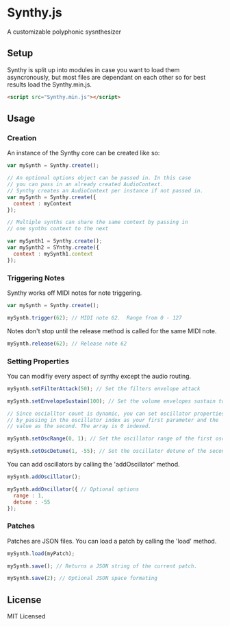 Synthy.js
==============================

A customizable polyphonic sysnthesizer

Setup
-----------------------------------

Synthy is split up into modules in case you want to load them asyncronously, but most files are dependant on each other so for best results load the Synthy.min.js.

```html
<script src="Synthy.min.js"></script>
```

Usage
----------------------------------------

### Creation
An instance of the Synthy core can be created like so:

```javascript
var mySynth = Synthy.create();

// An optional options object can be passed in. In this case
// you can pass in an already created AudioContext.
// Synthy creates an AudioContext per instance if not passed in.
var mySynth = Synthy.create({
  context : myContext
});

// Multiple synths can share the same context by passing in 
// one synths context to the next

var mySynth1 = Synthy.create();
var mySynth2 = SYnthy.create({
  context : mySynth1.context
});
```

### Triggering Notes

Synthy works off MIDI notes for note triggering.

```javascript
var mySynth = Synthy.create();

mySynth.trigger(62); // MIDI note 62.  Range from 0 - 127
```

Notes don't stop until the release method is called for the same MIDI note.

```javascript
mySynth.release(62); // Release note 62
```

### Setting Properties

You can modifiy every aspect of synthy except the audio routing.

```javascript
mySynth.setFilterAttack(50); // Set the filters envelope attack

mySynth.setEnvelopeSustain(100); // Set the volume envelopes sustain to 100

// Since oscialltor count is dynamic, you can set oscillator properties
// by passing in the oscillator index as your first parameter and the 
// value as the second. The array is 0 indexed.

mySynth.setOscRange(0, 1); // Set the oscillator range of the first oscillator

mySynth.setOscDetune(1, -55); // Set the oscillator detune of the second oscillator
```

You can add oscillators by calling the 'addOscillator' method.

```javascript
mySynth.addOscillator(); 

mySynth.addOscillator({ // Optional options
  range : 1,
  detune : -55
});
```

### Patches

Patches are JSON files. You can load a patch by calling the 'load' method.

```javascript
mySynth.load(myPatch);

mySynth.save(); // Returns a JSON string of the current patch.

mySynth.save(2); // Optional JSON space formating
```

License
---------------------------
MIT Licensed
